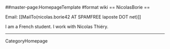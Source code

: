 ##master-page:HomepageTemplate
#format wiki
== NicolasBorie ==

Email: [[MailTo(nicolas.borie42 AT SPAMFREE laposte DOT net)]]

I am a French student. I work with Nicolas Thiéry.

----
CategoryHomepage
